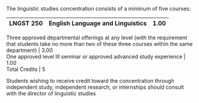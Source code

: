 The linguistic studies concentration consists of a minimum of five courses:

LNGST 250  |  English Language and Linguistics  |  1.00  
---|---|---  
Three approved departmental offerings at any level (with the requirement that
students take no more than two of these three courses within the same
department)  |  3.00  
One approved level III seminar or approved advanced study experience  |  1.00  
Total Credits  |  5  
  
Students wishing to receive credit toward the concentration through
independent study, independent research, or internships should consult with
the director of linguistic studies

